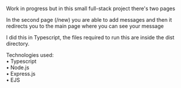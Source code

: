 Work in progress but in this small full-stack project there's two pages

In the second page (/new) you are able to add messages and then it redirects you to the main page where you can see your message

I did this in Typescript, the files required to run this are inside the dist directory.

Technologies used:
</br>
• Typescript
</br>
• Node.js
</br>
• Express.js
</br>
• EJS
